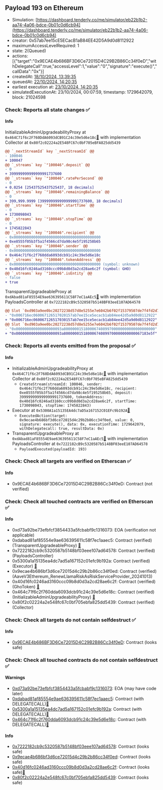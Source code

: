 ## Payload 193 on Ethereum

- Simulation: [https://dashboard.tenderly.co/me/simulator/eb22b1b2-aa74-4a06-bdce-0b01c0d6cb94](https://dashboard.tenderly.co/me/simulator/eb22b1b2-aa74-4a06-bdce-0b01c0d6cb94)
- creator: 0x57ab7ee15cE5ECacB1aB84EE42D5A9d0d8112922
- maximumAccessLevelRequired: 1
- state: 2(Queued)
- actions: [{"target":"0x9ECAE4b686BF3D6Ce72015D4C29B2B86Cc34f0eD","withDelegateCall":true,"accessLevel":1,"value":"0","signature":"execute()","callData":"0x"}]
- createdAt: [18/10/2024, 13:39:35](https://etherscan.io/tx/0x435f91cdc12dde931298d4c7d4f115eae4855e8dec2ce840ca19824b5ad69cc6)
- queuedAt: [22/10/2024, 14:20:35](https://etherscan.io/tx/0x427898697a8ac95510eea1e52cb8cb275bee8d9832cbea6427a96bcdcea76018)
- earliest execution at: [23/10/2024, 14:20:35](https://www.epochconverter.com/countdown?q=1729693235)
- simulatedExecutionAt: 23/10/2024, 00:07:59, timestamp: 1729642079, block: 21024598
### Check: Reports all state changes :white_check_mark:

#### Info


InitializableAdminUpgradeabilityProxy at `0x464C71f6c2F760DdA6093dCB91C24c39e5d6e18c`[:ghost:](https://github.com/bgd-labs/aave-address-book "AaveV2Ethereum.COLLECTOR, AaveV2EthereumAMM.COLLECTOR, AaveV2EthereumArc.COLLECTOR, AaveV3Ethereum.COLLECTOR, AaveV3EthereumEtherFi.COLLECTOR, AaveV3EthereumLido.COLLECTOR") with implementation Collector at `0x80f2c02224a2E548FC67c0bF705eBFA825dd5439`
```diff
@@ `_nextStreamId` key `_nextStreamId` @@
- 100046
+ 100047
@@ `_streams` key `"100046".deposit` @@
- 0
+ 399999999999999991737600
@@ `_streams` key `"100046".ratePerSecond` @@
- 0
+ 0.0254 [25437525437525437, 18 decimals]
@@ `_streams` key `"100046".remainingBalance` @@
- 0
+ 399,999.9999 [399999999999999991737600, 18 decimals]
@@ `_streams` key `"100046".startTime` @@
- 0
+ 1730098043
@@ `_streams` key `"100046".stopTime` @@
- 0
+ 1745822843
@@ `_streams` key `"100046".recipient` @@
- 0x0000000000000000000000000000000000000000
+ 0xe8555f05b3f5a1f4566cd7da98c4e5f195258b65
@@ `_streams` key `"100046".sender` @@
- 0x0000000000000000000000000000000000000000
+ 0x464c71f6c2f760dda6093dcb91c24c39e5d6e18c
@@ `_streams` key `"100046".tokenAddress` @@
- 0x0000000000000000000000000000000000000000 (symbol: unknown)
+ 0x40d16fc0246ad3160ccc09b8d0d3a2cd28ae6c2f (symbol: GHO)
@@ `_streams` key `"100046".isEntity` @@
- false
+ true
```

TransparentUpgradeableProxy at `0xdAbad81aF85554E9ae636395611C58F7eC1aAEc5`[:ghost:](https://github.com/bgd-labs/aave-address-book "GovernanceV3Ethereum.PAYLOADS_CONTROLLER") with implementation PayloadsController at `0x7222182cB9c5320587b5148BF03eeE107AD64578`
```diff
@@ Slot `0xd903a9ee0bc20272238d57d8e5255e7e6042b6f02f15379507de7f4fd2d73e2e` @@
- "0x006716ec060067126517020157ab7ee15ce5ecacb1ab84ee42d5a9d0d8112922"
+ "0x006716ec060067126517030157ab7ee15ce5ecacb1ab84ee42d5a9d0d8112922"
@@ Slot `0xd903a9ee0bc20272238d57d8e5255e7e6042b6f02f15379507de7f4fd2d73e2f` @@
- "0x000000000000000000093a800000015180006740899700000000000000000000"
+ "0x000000000000000000093a800000015180006740899700000000000067183e5f"
```


### Check: Reports all events emitted from the proposal :white_check_mark:

#### Info

- InitializableAdminUpgradeabilityProxy at `0x464C71f6c2F760DdA6093dCB91C24c39e5d6e18c`[:ghost:](https://github.com/bgd-labs/aave-address-book "AaveV2Ethereum.COLLECTOR, AaveV2EthereumAMM.COLLECTOR, AaveV2EthereumArc.COLLECTOR, AaveV3Ethereum.COLLECTOR, AaveV3EthereumEtherFi.COLLECTOR, AaveV3EthereumLido.COLLECTOR") with implementation Collector at `0x80f2c02224a2E548FC67c0bF705eBFA825dd5439`
  - `CreateStream(streamId: 100046, sender: 0x464c71f6c2f760dda6093dcb91c24c39e5d6e18c, recipient: 0xe8555f05b3f5a1f4566cd7da98c4e5f195258b65, deposit: 399999999999999991737600, tokenAddress: 0x40d16fc0246ad3160ccc09b8d0d3a2cd28ae6c2f, startTime: 1730098043, stopTime: 1745822843)`
- Executor at `0x5300A1a15135EA4dc7aD5a167152C01EFc9b192A`[:ghost:](https://github.com/bgd-labs/aave-address-book "AaveV2Ethereum.POOL_ADMIN, AaveV2EthereumAMM.POOL_ADMIN, AaveV3Ethereum.ACL_ADMIN, AaveV3EthereumEtherFi.ACL_ADMIN, AaveV3EthereumLido.ACL_ADMIN, GovernanceV3Ethereum.EXECUTOR_LVL_1")
  - `ExecutedAction(target: 0x9ecae4b686bf3d6ce72015d4c29b2b86cc34f0ed, value: 0, signature: execute(), data: 0x, executionTime: 1729642079, withDelegatecall: true, resultData: 0x)`
- TransparentUpgradeableProxy at `0xdAbad81aF85554E9ae636395611C58F7eC1aAEc5`[:ghost:](https://github.com/bgd-labs/aave-address-book "GovernanceV3Ethereum.PAYLOADS_CONTROLLER") with implementation PayloadsController at `0x7222182cB9c5320587b5148BF03eeE107AD64578`
  - `PayloadExecuted(payloadId: 193)`

### Check: Check all targets are verified on Etherscan :white_check_mark:

#### Info

- 0x9ECAE4b686BF3D6Ce72015D4C29B2B86Cc34f0eD: Contract (not verified) 

### Check: Check all touched contracts are verified on Etherscan :white_check_mark:

#### Info

- 0xd73a92be73efbfcf3854433a5fcbabf9c1316073: EOA (verification not applicable)
- 0xdabad81af85554e9ae636395611c58f7ec1aaec5: Contract (verified) (TransparentUpgradeableProxy) [:ghost:](https://github.com/bgd-labs/aave-address-book "GovernanceV3Ethereum.PAYLOADS_CONTROLLER")
- 0x7222182cb9c5320587b5148bf03eee107ad64578: Contract (verified) (PayloadsController) 
- 0x5300a1a15135ea4dc7ad5a167152c01efc9b192a: Contract (verified) (Executor) [:ghost:](https://github.com/bgd-labs/aave-address-book "AaveV2Ethereum.POOL_ADMIN, AaveV2EthereumAMM.POOL_ADMIN, AaveV3Ethereum.ACL_ADMIN, AaveV3EthereumEtherFi.ACL_ADMIN, AaveV3EthereumLido.ACL_ADMIN, GovernanceV3Ethereum.EXECUTOR_LVL_1")
- 0x9ecae4b686bf3d6ce72015d4c29b2b86cc34f0ed: Contract (verified) (AaveV3Ethereum_RenewLlamaRiskAsRiskServiceProvider_20241013) 
- 0x40d16fc0246ad3160ccc09b8d0d3a2cd28ae6c2f: Contract (verified) (GhoToken) [:ghost:](https://github.com/bgd-labs/aave-address-book "AaveV3Ethereum.ASSETS.GHO.UNDERLYING, MiscEthereum.GHO_TOKEN")
- 0x464c71f6c2f760dda6093dcb91c24c39e5d6e18c: Contract (verified) (InitializableAdminUpgradeabilityProxy) [:ghost:](https://github.com/bgd-labs/aave-address-book "AaveV2Ethereum.COLLECTOR, AaveV2EthereumAMM.COLLECTOR, AaveV2EthereumArc.COLLECTOR, AaveV3Ethereum.COLLECTOR, AaveV3EthereumEtherFi.COLLECTOR, AaveV3EthereumLido.COLLECTOR")
- 0x80f2c02224a2e548fc67c0bf705ebfa825dd5439: Contract (verified) (Collector) 

### Check: Check all targets do not contain selfdestruct :white_check_mark:

#### Info

- [0x9ECAE4b686BF3D6Ce72015D4C29B2B86Cc34f0eD](https://etherscan.io/address/0x9ECAE4b686BF3D6Ce72015D4C29B2B86Cc34f0eD): Contract (looks safe)

### Check: Check all touched contracts do not contain selfdestruct :white_check_mark:

#### Warnings

- [0xd73a92be73efbfcf3854433a5fcbabf9c1316073](https://etherscan.io/address/0xd73a92be73efbfcf3854433a5fcbabf9c1316073): EOA (may have code later)
- [0xdabad81af85554e9ae636395611c58f7ec1aaec5](https://etherscan.io/address/0xdabad81af85554e9ae636395611c58f7ec1aaec5): Contract (with DELEGATECALL)[:ghost:](https://github.com/bgd-labs/aave-address-book "GovernanceV3Ethereum.PAYLOADS_CONTROLLER")
- [0x5300a1a15135ea4dc7ad5a167152c01efc9b192a](https://etherscan.io/address/0x5300a1a15135ea4dc7ad5a167152c01efc9b192a): Contract (with DELEGATECALL)[:ghost:](https://github.com/bgd-labs/aave-address-book "AaveV2Ethereum.POOL_ADMIN, AaveV2EthereumAMM.POOL_ADMIN, AaveV3Ethereum.ACL_ADMIN, AaveV3EthereumEtherFi.ACL_ADMIN, AaveV3EthereumLido.ACL_ADMIN, GovernanceV3Ethereum.EXECUTOR_LVL_1")
- [0x464c71f6c2f760dda6093dcb91c24c39e5d6e18c](https://etherscan.io/address/0x464c71f6c2f760dda6093dcb91c24c39e5d6e18c): Contract (with DELEGATECALL)[:ghost:](https://github.com/bgd-labs/aave-address-book "AaveV2Ethereum.COLLECTOR, AaveV2EthereumAMM.COLLECTOR, AaveV2EthereumArc.COLLECTOR, AaveV3Ethereum.COLLECTOR, AaveV3EthereumEtherFi.COLLECTOR, AaveV3EthereumLido.COLLECTOR")

#### Info

- [0x7222182cb9c5320587b5148bf03eee107ad64578](https://etherscan.io/address/0x7222182cb9c5320587b5148bf03eee107ad64578): Contract (looks safe)
- [0x9ecae4b686bf3d6ce72015d4c29b2b86cc34f0ed](https://etherscan.io/address/0x9ecae4b686bf3d6ce72015d4c29b2b86cc34f0ed): Contract (looks safe)
- [0x40d16fc0246ad3160ccc09b8d0d3a2cd28ae6c2f](https://etherscan.io/address/0x40d16fc0246ad3160ccc09b8d0d3a2cd28ae6c2f): Contract (looks safe)[:ghost:](https://github.com/bgd-labs/aave-address-book "AaveV3Ethereum.ASSETS.GHO.UNDERLYING, MiscEthereum.GHO_TOKEN")
- [0x80f2c02224a2e548fc67c0bf705ebfa825dd5439](https://etherscan.io/address/0x80f2c02224a2e548fc67c0bf705ebfa825dd5439): Contract (looks safe)

